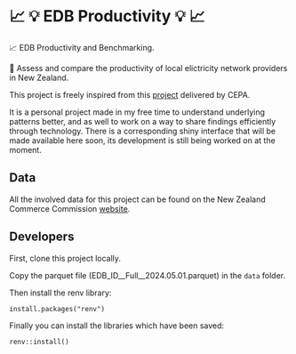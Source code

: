 # :chart_with_upwards_trend: :bulb: EDB Productivity :bulb: :chart_with_upwards_trend:
:chart_with_upwards_trend: EDB Productivity and Benchmarking. 

:electric_plug: Assess and compare the productivity of local elictricity network providers in New Zealand.

This project is freely inspired from this [project](https://comcom.govt.nz/regulated-industries/electricity-lines/electricity-distributor-performance-and-data/productivity-and-efficiency-study-of-electricity-distributors) delivered by CEPA.

It is a personal project made in my free time to understand underlying patterns better, and as well to work on a way to share findings efficiently through technology.
There is a corresponding shiny interface that will be made available here soon, its development is still being worked on at the moment.

## Data

All the involved data for this project can be found on the New Zealand Commerce Commission [website](https://comcom.govt.nz/regulated-industries/electricity-lines/electricity-distributor-performance-and-data/information-disclosed-by-electricity-distributors).

## Developers

First, clone this project locally. 

Copy the parquet file (EDB_ID__Full__2024.05.01.parquet) in the ```data``` folder.

Then install the renv library:
```
install.packages("renv")
```
Finally you can install the libraries which have been saved:
```
renv::install()
```
